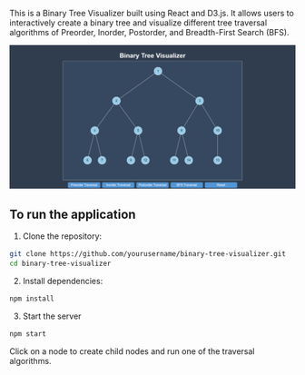 This is a Binary Tree Visualizer built using React and D3.js. It allows users to interactively create a binary tree and visualize different tree traversal algorithms of Preorder, Inorder, Postorder, and Breadth-First Search (BFS).

![alt text](image.png)

## To run the application

1. Clone the repository:
```bash
git clone https://github.com/yourusername/binary-tree-visualizer.git
cd binary-tree-visualizer
```

2. Install dependencies:
```bash
npm install
```

3. Start the server
```bash
npm start
```


Click on a node to create child nodes and run one of the  traversal algorithms.